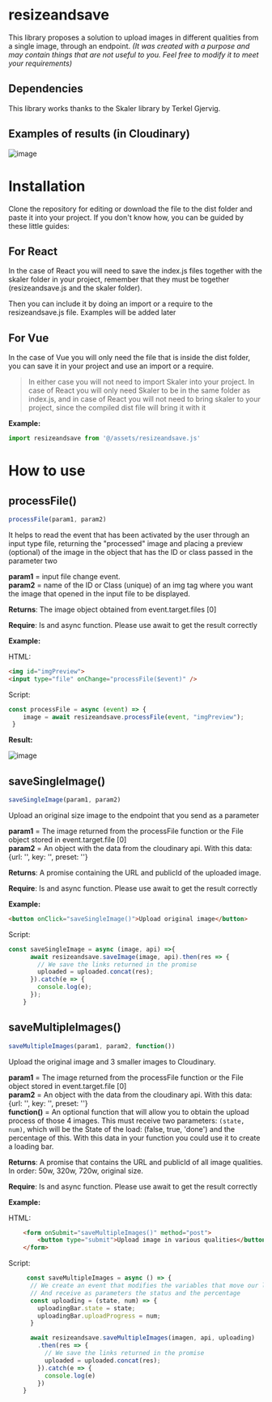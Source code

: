 # resizeandsave

This library proposes a solution to upload images in different qualities from a single image, through an endpoint. *(It was created with a purpose and may contain things that are not useful to you. Feel free to modify it to meet your requirements)*

## Dependencies

This library works thanks to the Skaler library by Terkel Gjervig.

## Examples of results (in Cloudinary)

![image](https://user-images.githubusercontent.com/66505715/117478972-c9dc9e00-af2d-11eb-87aa-40d6b2328f65.png)

# Installation

Clone the repository for editing or download the file to the dist folder and paste it into your project. If you don't know how, you can be guided by these little guides:

## For React

In the case of React you will need to save the index.js files together with the skaler folder in your project, remember that they must be together (resizeandsave.js and the skaler folder).

Then you can include it by doing an import or a require to the resizeandsave.js file. Examples will be added later

## For Vue

In the case of Vue you will only need the file that is inside the dist folder, you can save it in your project and use an import or a require.

> In either case you will not need to import Skaler into your project. In case of React you will only need Skaler to be in the same folder as index.js, and in case of React you will not need to bring skaler to your project, since the compiled dist file will bring it with it

**Example:**

```javascript
import resizeandsave from '@/assets/resizeandsave.js'
```

# How to use

## processFile()

```javascript
processFile(param1, param2)
```

It helps to read the event that has been activated by the user through an input type file, returning the "processed" image and placing a preview (optional) of the image in the object that has the ID or class passed in the parameter two

**param1** = input file change event.      
**param2** = name of the ID or Class (unique) of an img tag where you want the image that opened in the input file to be displayed.

**Returns**: The image object obtained from event.target.files [0]

**Require**: Is and async function. Please use await to get the result correctly

**Example:**

HTML:

```HTML
<img id="imgPreview">
<input type="file" onChange="processFile($event)" />
```

Script:
```javascript
const processFile = async (event) => {
    image = await resizeandsave.processFile(event, "imgPreview");
 }
```


**Result:**

![image](https://user-images.githubusercontent.com/66505715/117488352-4bd2c400-af3a-11eb-84ab-0f394a1595b3.png)

## saveSingleImage()

```javascript
saveSingleImage(param1, param2)
```

Upload an original size image to the endpoint that you send as a parameter

**param1** = The image returned from the processFile function or the File object stored in event.target.file [0]      
**param2** = An object with the data from the cloudinary api. With this data: {url: '', key: '', preset: ''}

**Returns**: A promise containing the URL and publicId of the uploaded image.

**Require**: Is and async function. Please use await to get the result correctly

**Example:**

```HTML
<button onClick="saveSingleImage()">Upload original image</button>
```

Script:
```javascript
const saveSingleImage = async (image, api) =>{
      await resizeandsave.saveImage(image, api).then(res => {
        // We save the links returned in the promise
        uploaded = uploaded.concat(res);
      }).catch(e => {
        console.log(e);
      });
    }
```

## saveMultipleImages()

```javascript
saveMultipleImages(param1, param2, function()) 
```

Upload the original image and 3 smaller images to Cloudinary.

**param1** = The image returned from the processFile function or the File object stored in event.target.file [0]      
**param2** = An object with the data from the cloudinary api. With this data: {url: '', key: '', preset: ''}      
**function()** = An optional function that will allow you to obtain the upload process of those 4 images. This must receive two parameters: `(state, num)`, which will be the State of the load: (false, true, 'done') and the percentage of this. With this data in your function you could use it to create a loading bar.

**Returns**: A promise that contains the URL and publicId of all image qualities. In order: 50w, 320w, 720w, original size.

**Require**: Is and async function. Please use await to get the result correctly

**Example:**

HTML:
```HTML
    <form onSubmit="saveMultipleImages()" method="post">
        <button type="submit">Upload image in various qualities</button>
    </form>
```

Script:
```javascript
     const saveMultipleImages = async () => {
      // We create an event that modifies the variables that move our loading bar
      // And receive as parameters the status and the percentage
      const uploading = (state, num) => {
        uploadingBar.state = state;
        uploadingBar.uploadProgress = num;
      }

      await resizeandsave.saveMultipleImages(imagen, api, uploading)
        .then(res => {
          // We save the links returned in the promise
          uploaded = uploaded.concat(res);
        }).catch(e => {
          console.log(e)
        })
    }
```
